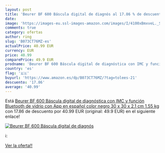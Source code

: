```yaml
---
layout: post
title: 'Beurer BF 600 Báscula digital de diagnós al 17.86 % de descuento'
date: 
image: 'https://images-eu.ssl-images-amazon.com/images/I/4100xBmxveL._SL200_.jpg'
comments: true
category: ofertas
author: ring
slug: 'B073CT76MZ-es'
actualPrice: 40.99 EUR
currency: EUR
price: 40.99
comparePrice: 49.9 EUR
prodname: 'Beurer BF 600 Báscula digital de diagnóstica con IMC y función Bluetooth  de vidrio  con App en español  color negro  30 x 30 x 2.1 cm  1.55 kg'
country: 'es'
flag: '🇪🇸'
buyurl: 'https://www.amazon.es/dp/B073CT76MZ/?tag=tolees-21'
descuento: '17.86'
average: '40.99'
---
```


Está [Beurer BF 600 Báscula digital de diagnóstica con IMC y función Bluetooth  de vidrio  con App en español  color negro  30 x 30 x 2.1 cm  1.55 kg](https://www.amazon.es/dp/B073CT76MZ/?tag=tolees-21) con 17.86 de descuento por 40.99 EUR (original: 49.9 EUR) en el siguiente enlace!

[![Beurer BF 600 Báscula digital de diagnós](https://images-eu.ssl-images-amazon.com/images/I/4100xBmxveL._SL200_.jpg)](https://www.amazon.es/dp/B073CT76MZ/?tag=tolees-21)

ℹ️:


[Ver la oferta!!](https://www.amazon.es/dp/B073CT76MZ/?tag=tolees-21)
